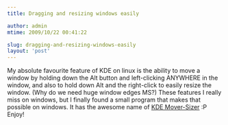```yaml
---
title: Dragging and resizing windows easily

author: admin
mtime: 2009/10/22 00:41:22

slug: dragging-and-resizing-windows-easily
layout: 'post'
---
```


My absolute favourite feature of KDE on linux is the ability to move a window by holding down the Alt button and left-clicking ANYWHERE in the window, and also to hold down Alt and the right-click to easily resize the window. (Why do we need huge window edges MS?) These features I really miss on windows, but I finally found a small program that makes that possible on windows. It has the awesome name of [KDE Mover-Sizer](http://corz.org/windows/software/accessories/KDE-resizing-moving-for-XP-or-Vista.php) :P Enjoy!

